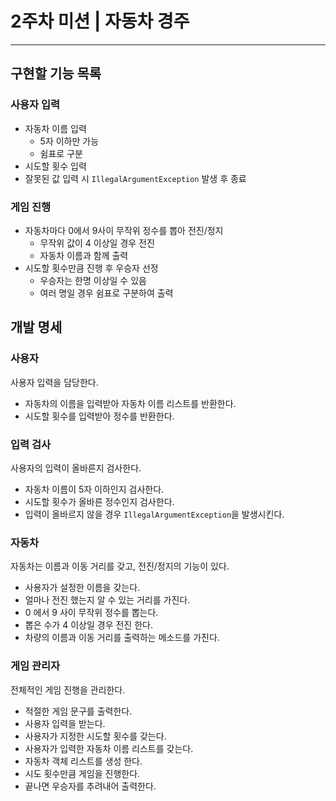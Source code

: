 2주차 미션 | 자동차 경주
=====================
---------------------

## 구현할 기능 목록
### 사용자 입력
* 자동차 이름 입력
  + 5자 이하만 가능
  + 쉼표로 구분
* 시도할 횟수 입력
* 잘못된 값 입력 시 `IllegalArgumentException` 발생 후 종료
### 게임 진행
* 자동차마다 0에서 9사이 무작위 정수를 뽑아 전진/정지
  + 무작위 값이 4 이상일 경우 전진
  + 자동차 이름과 함께 출력
* 시도할 횟수만큼 진행 후 우승자 선정
  + 우승자는 한명 이상일 수 있음
  + 여러 명일 경우 쉼표로 구분하여 출력

## 개발 명세
### 사용자
사용자 입력을 담당한다.
* 자동차의 이름을 입력받아 자동차 이름 리스트를 반환한다.
* 시도할 횟수를 입력받아 정수를 반환한다.

### 입력 검사
사용자의 입력이 올바른지 검사한다.
* 자동차 이름이 5자 이하인지 검사한다.
* 시도할 횟수가 올바른 정수인지 검사한다.
* 입력이 올바르지 않을 경우 `IllegalArgumentException`을 발생시킨다.

### 자동차
자동차는 이름과 이동 거리를 갖고, 전진/정지의 기능이 있다.
* 사용자가 설정한 이름을 갖는다.
* 얼마나 전진 했는지 알 수 있는 거리를 가진다.
* 0 에서 9 사이 무작위 정수를 뽑는다.
* 뽑은 수가 4 이상일 경우 전진 한다.
* 차량의 이름과 이동 거리를 출력하는 메소드를 가진다.
 
### 게임 관리자
전체적인 게임 진행을 관리한다.
* 적절한 게임 문구를 출력한다.
* 사용자 입력을 받는다.
* 사용자가 지정한 시도할 횟수를 갖는다.
* 사용자가 입력한 자동차 이름 리스트를 갖는다.
* 자동차 객체 리스트를 생성 한다.
* 시도 횟수만큼 게임을 진행한다.
* 끝나면 우승자를 추려내어 출력한다.